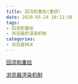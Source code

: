 ```yaml
---
title: 回流和重绘(重排)
date: 2020-03-24 10:12:58
tags:
- 回流和重绘
- 浏览器的渲染机制
categories:
- 浏览器相关
---
```


[回流和重绘](https://segmentfault.com/a/1190000017329980)

[浏览器渲染机制](https://github.com/ljianshu/Blog/issues/51)

